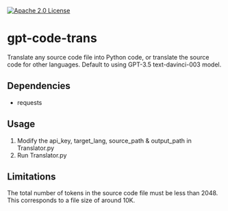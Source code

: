 [![Apache 2.0 License](https://img.shields.io/badge/license-Apache-blue.svg?style=flat)](LICENSE.md)

# gpt-code-trans
Translate any source code file into Python code, or translate the source code for other languages. Default to using GPT-3.5 text-davinci-003 model.

Dependencies
------------
- requests

Usage
-----
1. Modify the api_key, target_lang, source_path & output_path in Translator.py
2. Run Translator.py

Limitations
-----------
The total number of tokens in the source code file must be less than 2048. This corresponds to a file size of around 10K.
